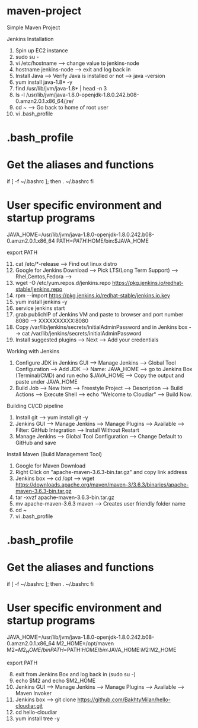 # maven-project

Simple Maven Project

Jenkins Installation
1. Spin up EC2 instance
2. sudo su -
3. vi /etc/hostname --> change value to jenkins-node
4. hostname jenkins-node --> exit and log back in
5. Install Java --> Verify Java is installed or not --> java -version
6. yum install java-1.8* -y
7. find /usr/lib/jvm/java-1.8* | head -n 3
8. ls -l /usr/lib/jvm/java-1.8.0-openjdk-1.8.0.242.b08-0.amzn2.0.1.x86_64/jre/
9. cd ~ --> Go back to home of root user
10. vi .bash_profile
# .bash_profile

# Get the aliases and functions
if [ -f ~/.bashrc ]; then
	. ~/.bashrc
fi

# User specific environment and startup programs

JAVA_HOME=/usr/lib/jvm/java-1.8.0-openjdk-1.8.0.242.b08-0.amzn2.0.1.x86_64
PATH=$PATH:$HOME/bin:$JAVA_HOME

export PATH

11. cat /etc/*-release --> Find out linux distro
12. Google for Jenkins Download --> Pick LTS(Long Term Support) --> Rhel,Centos,Fedora -->
13. wget -O /etc/yum.repos.d/jenkins.repo https://pkg.jenkins.io/redhat-stable/jenkins.repo
14. rpm --import https://pkg.jenkins.io/redhat-stable/jenkins.io.key
15. yum install jenkins -y
16. service jenkins  start
17. grab publichIP of Jenkins VM and paste to browser and port number 8080 --> XXXXXXXXXX:8080
18. Copy /var/lib/jenkins/secrets/initialAdminPassword and in Jenkins box --> cat /var/lib/jenkins/secrets/initialAdminPassword
19. Install suggested plugins --> Next --> Add your credentials


Working with Jenkins
1. Configure JDK in Jenkins GUI --> Manage Jenkins --> Global Tool Configuration --> Add JDK --> Name: JAVA_HOME -->
go to Jenkins Box (Terminal/CMD) and run echo $JAVA_HOME --> Copy the output and paste under JAVA_HOME
2. Build Job --> New Item --> Freestyle Project --> Description --> Build Actions --> Execute Shell --> echo "Welcome to Cloudiar"
--> Build Now.

Building CI/CD pipeline
1. Install git --> yum install git -y
2. Jenkins GUI --> Manage Jenkins --> Manage Plugins --> Available --> Filter: GitHub Integration --> Install Without Restart
3. Manage Jenkins --> Global Tool Configuration --> Change Default to GitHub and save

Install Maven  (Build Management Tool)
1. Google for Maven Download
2. Right Click on "apache-maven-3.6.3-bin.tar.gz" and copy link address
3. Jenkins box --> cd /opt --> wget https://downloads.apache.org/maven/maven-3/3.6.3/binaries/apache-maven-3.6.3-bin.tar.gz
4. tar -xvzf apache-maven-3.6.3-bin.tar.gz
5. mv apache-maven-3.6.3 maven --> Creates user friendly folder name
6. cd ~
7. vi .bash_profile
# .bash_profile

# Get the aliases and functions
if [ -f ~/.bashrc ]; then
	. ~/.bashrc
fi

# User specific environment and startup programs

JAVA_HOME=/usr/lib/jvm/java-1.8.0-openjdk-1.8.0.242.b08-0.amzn2.0.1.x86_64
M2_HOME=/opt/maven
M2=$M2_HOME/bin
PATH=$PATH:$HOME/bin:$JAVA_HOME:$M2:$M2_HOME

export PATH

8. exit from Jenkins Box and log back in (sudo su -)
9. echo $M2 and echo $M2_HOME
10. Jenkins GUI --> Manage Jenkins --> Manage Plugins --> Available --> Maven Invoker 
11. Jenkins box --> git clone https://github.com/BakhtyMilan/hello-cloudiar.git
12. cd hello-cloudiar
13. yum install tree -y

